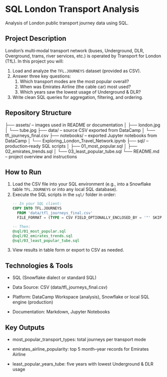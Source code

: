 # SQL London Transport Analysis

Analysis of London public transport journey data using SQL.

## Project Description

London’s multi‑modal transport network (buses, Underground, DLR, Overground, trams, river services, etc.) is operated by Transport for London (TfL). In this project you will:

1. Load and analyze the `TFL.JOURNEYS` dataset (provided as CSV).  
2. Answer three key questions:  
   1. Which transport modes are the most popular overall?  
   2. When was Emirates Airline (the cable car) most used?  
   3. Which years saw the lowest usage of Underground & DLR?  
3. Write clean SQL queries for aggregation, filtering, and ordering.

## Repository Structure

├── assets/ – images used in README or documentation
│ ├── london.jpg
│ └── tube.jpg
├── data/ – source CSV exported from DataCamp
│ └── tfl_journeys_final.csv
├── notebooks/ – exported Jupyter notebooks from DataCamp
│ └── Exploring_London_Travel_Network.ipynb
├── sql/ – production‑ready SQL scripts
│ ├── 01_most_popular.sql
│ ├── 02_emirates_trends.sql
│ └── 03_least_popular_tube.sql
└── README.md – project overview and instructions
## How to Run

1. Load the CSV file into your SQL environment (e.g., into a Snowflake table `TFL.JOURNEYS` or into any local SQL database).  
2. Execute the SQL scripts in the `sql/` folder in order:
   ```sql
   -- In your SQL client:
   COPY INTO TFL.JOURNEYS
     FROM 'data/tfl_journeys_final.csv'
     FILE_FORMAT = (TYPE = CSV FIELD_OPTIONALLY_ENCLOSED_BY = '"' SKIP_HEADER = 1);

   -- Then:
   @sql/01_most_popular.sql
   @sql/02_emirates_trends.sql
   @sql/03_least_popular_tube.sql
3. View results in table form or export to CSV as needed.
## Technologies & Tools

   - SQL (Snowflake dialect or standard SQL)

   - Data Source: CSV (data/tfl_journeys_final.csv)

   - Platform: DataCamp Workspace (analysis), Snowflake or local SQL engine (production)

   - Documentation: Markdown, Jupyter Notebooks


## Key Outputs

   - most_popular_transport_types: total journeys per transport mode

   - emirates_airline_popularity: top 5 month–year records for Emirates Airline

   - least_popular_years_tube: five years with lowest Underground & DLR usage
